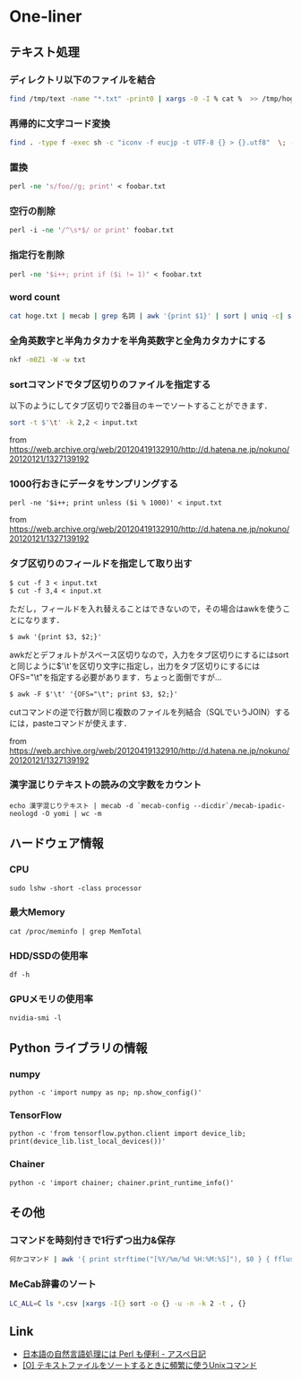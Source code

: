 # One-liner

## テキスト処理
### ディレクトリ以下のファイルを結合
```sh
find /tmp/text -name "*.txt" -print0 | xargs -0 -I % cat %  >> /tmp/hoge.txt
```

### 再帰的に文字コード変換
```sh
find . -type f -exec sh -c "iconv -f eucjp -t UTF-8 {} > {}.utf8"  \; -exec mv "{}".utf8 "{}" \;
```
### 置換
```perl
perl -ne 's/foo//g; print' < foobar.txt
```

### 空行の削除
```perl
perl -i -ne '/^\s*$/ or print' foobar.txt
```

### 指定行を削除
```perl
perl -ne '$i++; print if ($i != 1)' < foobar.txt
```

### word count
```sh
cat hoge.txt | mecab | grep 名詞 | awk '{print $1}' | sort | uniq -c| sort -n -r
```

### 全角英数字と半角カタカナを半角英数字と全角カタカナにする
```sh
nkf -m0Z1 -W -w txt
```
### sortコマンドでタブ区切りのファイルを指定する
以下のようにしてタブ区切りで2番目のキーでソートすることができます．
```sh
sort -t $'\t' -k 2,2 < input.txt
```
from https://web.archive.org/web/20120419132910/http://d.hatena.ne.jp/nokuno/20120121/1327139192

### 1000行おきにデータをサンプリングする
```
perl -ne '$i++; print unless ($i % 1000)' < input.txt
```
from https://web.archive.org/web/20120419132910/http://d.hatena.ne.jp/nokuno/20120121/1327139192

### タブ区切りのフィールドを指定して取り出す
```
$ cut -f 3 < input.txt
$ cut -f 3,4 < input.xt
```
ただし，フィールドを入れ替えることはできないので，その場合はawkを使うことになります．
```
$ awk '{print $3, $2;}'
```
awkだとデフォルトがスペース区切りなので，入力をタブ区切りにするにはsortと同じように$'\t'を区切り文字に指定し，出力をタブ区切りにするにはOFS="\t"を指定する必要があります．ちょっと面倒ですが…
```
$ awk -F $'\t' '{OFS="\t"; print $3, $2;}'
```
cutコマンドの逆で行数が同じ複数のファイルを列結合（SQLでいうJOIN）するには，pasteコマンドが使えます．

from https://web.archive.org/web/20120419132910/http://d.hatena.ne.jp/nokuno/20120121/1327139192

### 漢字混じりテキストの読みの文字数をカウント

```
echo 漢字混じりテキスト | mecab -d `mecab-config --dicdir`/mecab-ipadic-neologd -O yomi | wc -m
```

## ハードウェア情報
### CPU
```
sudo lshw -short -class processor
```
### 最大Memory
```
cat /proc/meminfo | grep MemTotal
```
### HDD/SSDの使用率
```
df -h
```
### GPUメモリの使用率
```
nvidia-smi -l
```
## Python ライブラリの情報
### numpy
```
python -c 'import numpy as np; np.show_config()'
```
### TensorFlow
```
python -c 'from tensorflow.python.client import device_lib; print(device_lib.list_local_devices())'
```
### Chainer
```
python -c 'import chainer; chainer.print_runtime_info()'
```

## その他
### コマンドを時刻付きで1行ずつ出力&保存
```sh
何かコマンド | awk '{ print strftime("[%Y/%m/%d %H:%M:%S]"), $0 } { fflush() }'|tee 保存先
```
### MeCab辞書のソート
```sh
LC_ALL=C ls *.csv |xargs -I{} sort -o {} -u -n -k 2 -t , {}
```

## Link
- [日本語の自然言語処理には Perl も便利 - アスペ日記](http://d.hatena.ne.jp/takeda25/20110823/1314105549)
- [[O] テキストファイルをソートするときに頻繁に使うUnixコマンド](http://diary.overlasting.net/2012-01-21-1.html)

